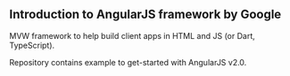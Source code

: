 ## Introduction to AngularJS framework by Google
MVW framework to help build client apps in HTML and JS (or Dart, TypeScript).

Repository contains example to get-started with AngularJS v2.0.
